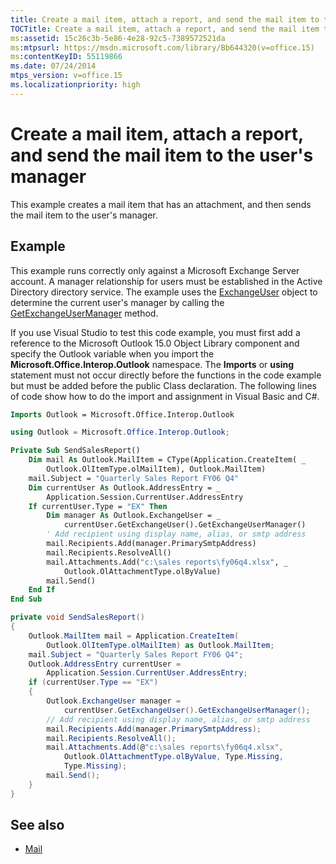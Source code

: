```yaml
---
title: Create a mail item, attach a report, and send the mail item to the user's manager
TOCTitle: Create a mail item, attach a report, and send the mail item to the user's manager
ms:assetid: 15c26c3b-5e86-4e28-92c5-7389572521da
ms:mtpsurl: https://msdn.microsoft.com/library/Bb644320(v=office.15)
ms:contentKeyID: 55119866
ms.date: 07/24/2014
mtps_version: v=office.15
ms.localizationpriority: high
---
```


# Create a mail item, attach a report, and send the mail item to the user's manager

This example creates a mail item that has an attachment, and then sends the mail item to the user's manager.

## Example

This example runs correctly only against a Microsoft Exchange Server account. A manager relationship for users must be established in the Active Directory directory service. The example uses the [ExchangeUser](https://msdn.microsoft.com/library/bb609574\(v=office.15\)) object to determine the current user's manager by calling the [GetExchangeUserManager](https://msdn.microsoft.com/library/bb646656\(v=office.15\)) method.

If you use Visual Studio to test this code example, you must first add a reference to the Microsoft Outlook 15.0 Object Library component and specify the Outlook variable when you import the **Microsoft.Office.Interop.Outlook** namespace. The **Imports** or **using** statement must not occur directly before the functions in the code example but must be added before the public Class declaration. The following lines of code show how to do the import and assignment in Visual Basic and C\#.

```vb
Imports Outlook = Microsoft.Office.Interop.Outlook
```


```csharp
using Outlook = Microsoft.Office.Interop.Outlook;
```


```vb
Private Sub SendSalesReport()
    Dim mail As Outlook.MailItem = CType(Application.CreateItem( _
        Outlook.OlItemType.olMailItem), Outlook.MailItem)
    mail.Subject = "Quarterly Sales Report FY06 Q4"
    Dim currentUser As Outlook.AddressEntry = _
        Application.Session.CurrentUser.AddressEntry
    If currentUser.Type = "EX" Then
        Dim manager As Outlook.ExchangeUser = _
            currentUser.GetExchangeUser().GetExchangeUserManager()
        ' Add recipient using display name, alias, or smtp address
        mail.Recipients.Add(manager.PrimarySmtpAddress)
        mail.Recipients.ResolveAll()
        mail.Attachments.Add("c:\sales reports\fy06q4.xlsx", _
            Outlook.OlAttachmentType.olByValue)
        mail.Send()
    End If
End Sub
```


```csharp
private void SendSalesReport()
{
    Outlook.MailItem mail = Application.CreateItem(
        Outlook.OlItemType.olMailItem) as Outlook.MailItem;
    mail.Subject = "Quarterly Sales Report FY06 Q4";
    Outlook.AddressEntry currentUser =
        Application.Session.CurrentUser.AddressEntry;
    if (currentUser.Type == "EX")
    {
        Outlook.ExchangeUser manager =
            currentUser.GetExchangeUser().GetExchangeUserManager();
        // Add recipient using display name, alias, or smtp address
        mail.Recipients.Add(manager.PrimarySmtpAddress);
        mail.Recipients.ResolveAll();
        mail.Attachments.Add(@"c:\sales reports\fy06q4.xlsx",
            Outlook.OlAttachmentType.olByValue, Type.Missing,
            Type.Missing);
        mail.Send();
    }
}
```

## See also

- [Mail](mail.md)


